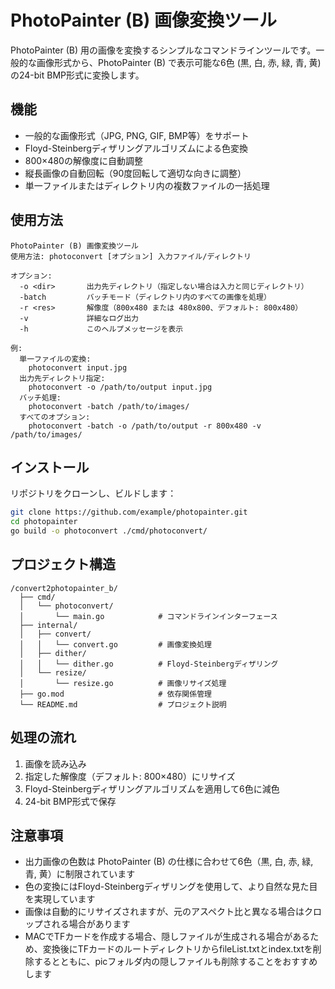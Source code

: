# PhotoPainter (B) 画像変換ツール

PhotoPainter (B) 用の画像を変換するシンプルなコマンドラインツールです。一般的な画像形式から、PhotoPainter (B) で表示可能な6色 (黒, 白, 赤, 緑, 青, 黄) の24-bit BMP形式に変換します。

## 機能

- 一般的な画像形式（JPG, PNG, GIF, BMP等）をサポート
- Floyd-Steinbergディザリングアルゴリズムによる色変換
- 800×480の解像度に自動調整
- 縦長画像の自動回転（90度回転して適切な向きに調整）
- 単一ファイルまたはディレクトリ内の複数ファイルの一括処理

## 使用方法

```
PhotoPainter (B) 画像変換ツール
使用方法: photoconvert [オプション] 入力ファイル/ディレクトリ

オプション:
  -o <dir>       出力先ディレクトリ（指定しない場合は入力と同じディレクトリ）
  -batch         バッチモード（ディレクトリ内のすべての画像を処理）
  -r <res>       解像度（800x480 または 480x800、デフォルト: 800x480）
  -v             詳細なログ出力
  -h             このヘルプメッセージを表示

例:
  単一ファイルの変換:
    photoconvert input.jpg
  出力先ディレクトリ指定:
    photoconvert -o /path/to/output input.jpg
  バッチ処理:
    photoconvert -batch /path/to/images/
  すべてのオプション:
    photoconvert -batch -o /path/to/output -r 800x480 -v /path/to/images/
```

## インストール

リポジトリをクローンし、ビルドします：

```bash
git clone https://github.com/example/photopainter.git
cd photopainter
go build -o photoconvert ./cmd/photoconvert/
```

## プロジェクト構造

```
/convert2photopainter_b/
  ├── cmd/
  │   └── photoconvert/
  │       └── main.go            # コマンドラインインターフェース
  ├── internal/
  │   ├── convert/
  │   │   └── convert.go         # 画像変換処理
  │   ├── dither/
  │   │   └── dither.go          # Floyd-Steinbergディザリング
  │   └── resize/
  │       └── resize.go          # 画像リサイズ処理
  ├── go.mod                     # 依存関係管理
  └── README.md                  # プロジェクト説明
```

## 処理の流れ

1. 画像を読み込み
2. 指定した解像度（デフォルト: 800×480）にリサイズ
3. Floyd-Steinbergディザリングアルゴリズムを適用して6色に減色
4. 24-bit BMP形式で保存

## 注意事項

- 出力画像の色数は PhotoPainter (B) の仕様に合わせて6色（黒, 白, 赤, 緑, 青, 黄）に制限されています
- 色の変換にはFloyd-Steinbergディザリングを使用して、より自然な見た目を実現しています
- 画像は自動的にリサイズされますが、元のアスペクト比と異なる場合はクロップされる場合があります
- MACでTFカードを作成する場合、隠しファイルが生成される場合があるため、変換後にTFカードのルートディレクトリからfileList.txtとindex.txtを削除するとともに、picフォルダ内の隠しファイルも削除することをおすすめします
